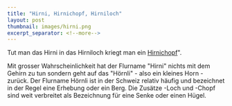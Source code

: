 ```yaml
---
title: "Hirni, Hirnichopf, Hirniloch"
layout: post
thumbnail: images/hirni.png
excerpt_separator: <!--more-->
---
```


Tut man das Hirni in das Hirniloch kriegt man ein [Hirnichopf](https://s.geo.admin.ch/9e5885dd16)".

Mit grosser Wahrscheinlichkeit hat der Flurname "Hirni" nichts mit dem Gehirn zu tun sondern geht auf das "Hörnli" - also ein kleines Horn - zurück. Der Flurname Hörnli ist in der Schweiz relativ häufig und bezeichnet in der Regel eine Erhebung oder ein Berg. Die Zusätze -Loch und -Chopf sind weit verbreitet als Bezeichnung für eine Senke oder einen Hügel.

<!--more-->
